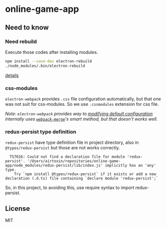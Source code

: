# online-game-app

## Need to know

### Need rebuild

Execute those codes after installing modules.

```sh
npm install --save-dev electron-rebuild
./node_modules/.bin/electron-rebuild
```

[details](https://electronjs.org/docs/tutorial/using-native-node-modules)

### css-modules

`electron-webpack` provides `.css` file configuration automatically, but that one was not suit for css-modules.
So we use `.cssmodules` extension for css file.

_Note: `electron-webpack` provides way to [modifying default configuration](https://webpack.electron.build/modifying-webpack-configurations) internally uses [`webpack-merge`](https://github.com/survivejs/webpack-merge)'s smart method, but that doesn't works well._ 

### redux-persist type definition

`redux-persist` have type definition file in project directory, also in `@types/redux-persist` but those are not works correctly.

```
  TS7016: Could not find a declaration file for module 'redux-persist'. '/Users/airtoxin/repositories/online-game-app/node_modules/redux-persist/lib/index.js' implicitly has an 'any' type.
    Try `npm install @types/redux-persist` if it exists or add a new declaration (.d.ts) file containing `declare module 'redux-persist';`
```

So, in this project, to avoiding this, use require syntax to import redux-persist.

## License

MIT

